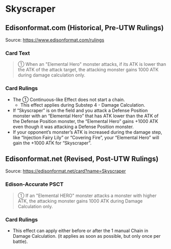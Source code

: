 # Skyscraper

## Edisonformat.com (Historical, Pre-UTW Rulings)

Source: https://www.edisonformat.com/rulings

### Card Text

> ① When an "Elemental Hero" monster attacks, if its ATK is lower than the ATK of the attack target, the attacking monster gains 1000 ATK during damage calculation only.

### Card Rulings

*   The ① Continuous-like Effect does not start a chain.
    *   This effect applies during Substep 4 - Damage Calculation.
*   If “Skyscraper” is on the field and you attack a Defense Position monster with an “Elemental Hero” that has ATK lower than the ATK of the Defense Position monster, the “Elemental Hero” gains +1000 ATK even though it was attacking a Defense Position monster.
*   If your opponent’s monster’s ATK is increased during the damage step, like “Injection Fairy Lily” or “Covering Fire”, your “Elemental Hero” will gain the +1000 ATK for “Skyscraper”.

## Edisonformat.net (Revised, Post-UTW Rulings)

Source: https://edisonformat.net/card?name=Skyscraper

### Edison-Accurate PSCT

> ① If an "Elemental HERO" monster attacks a monster with higher ATK, the attacking monster gains 1000 ATK during Damage Calculation only.

### Card Rulings

*   This effect can apply either before or after the 1 manual Chain in Damage Calculation.
(it applies as soon as possible, but only once per battle).
            